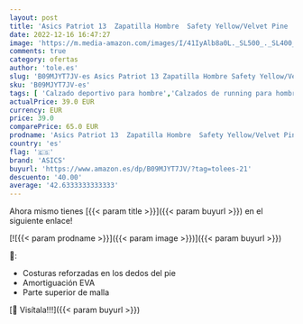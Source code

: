 ```yaml
---
layout: post
title: 'Asics Patriot 13  Zapatilla Hombre  Safety Yellow/Velvet Pine  42 EU'
date: 2022-12-16 16:47:27
image: 'https://m.media-amazon.com/images/I/41IyAlb8a0L._SL500_._SL400_.jpg'
comments: true
category: ofertas
author: 'tole.es'
slug: 'B09MJYT7JV-es Asics Patriot 13 Zapatilla Hombre Safety Yellow/Velvet...'
sku: 'B09MJYT7JV-es'
tags: [ 'Calzado deportivo para hombre','Calzados de running para hombre','Calzados para correr en asfalto para hombre','Moda','Moda Hombre','Zapatillas y calzado deportivo para hombre','Zapatos para hombre','asics','zapatilla','🇪🇸', ]
actualPrice: 39.0 EUR
currency: EUR
price: 39.0
comparePrice: 65.0 EUR
prodname: 'Asics Patriot 13  Zapatilla Hombre  Safety Yellow/Velvet Pine  42 EU'
country: 'es'
flag: '🇪🇸'
brand: 'ASICS'
buyurl: 'https://www.amazon.es/dp/B09MJYT7JV/?tag=tolees-21'
descuento: '40.00'
average: '42.6333333333333'
---
```


Ahora mismo tienes [{{< param title >}}]({{< param buyurl >}}) en el siguiente enlace!

[![{{< param prodname >}}]({{< param image >}})]({{< param buyurl >}})

🔎:

- Costuras reforzadas en los dedos del pie
- Amortiguación EVA
- Parte superior de malla

[🛒 Visítala!!!]({{< param buyurl >}})
